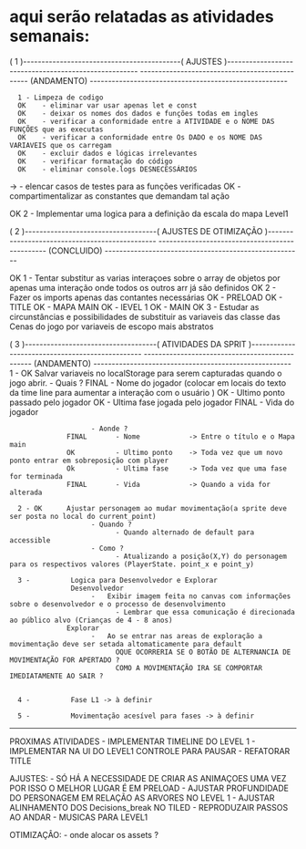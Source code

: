 # aqui serão relatadas as atividades semanais:

( 1 )-------------------------------------------(      AJUSTES      )-----------------------------------------------------
-----------------------------------------------     (ANDAMENTO)     ------------------------------------------------------

      1 - Limpeza de codigo
      OK    - eliminar var usar apenas let e const
      OK    - deixar os nomes dos dados e funções todas em ingles
      OK    - verificar a conformidade entre a ATIVIDADE e o NOME DAS FUNÇÕES que as executas
      OK    - verificar a conformidade entre Os DADO e os NOME DAS VARIAVEIS que os carregam
      OK    - excluir dados e lógicas irrelevantes
      OK    - verificar formatação do código
      OK    - eliminar console.logs DESNECESSÁRIOS
->          - elencar casos de testes para as funções verificadas
      OK    - compartimentalizar as constantes que demandam tal ação

OK   2 - Implementar uma logica para a definição da escala do mapa Level1

( 2 )------------------------------------(      AJUSTES DE OTIMIZAÇÃO     )-----------------------------------------------
-----------------------------------------------     (CONCLUIDO)     ------------------------------------------------------

OK    1 - Tentar substitur as varias interaçoes sobre o array de objetos por apenas uma interação onde todos os outros arr
             já são definidos
OK    2 - Fazer os imports apenas das contantes necessárias
        OK    - PRELOAD
        OK    - TITLE
        OK    - MAPA MAIN
        OK    - lEVEL 1 
        OK    - MAIN
OK      3 - Estudar as circunstâncias e possibilidades de substituir as variaveis das classe das Cenas do jogo por        variaveis de escopo mais  abstratos

( 3 )------------------------------------(      ATIVIDADES DA SPRIT      )------------------------------------------------
-----------------------------------------------     (ANDAMENTO)     ------------------------------------------------------
      1 -  OK        Salvar variaveis no localStorage para serem capturadas quando o jogo abrir.
                        - Quais ?
                  FINAL       - Nome do jogador (colocar em locais do texto da time line para aumentar a interação com o usuário )
                  OK          - Ultimo ponto passado pelo jogador
                  OK          - Ultima fase jogada pelo jogador
                  FINAL       - Vida do jogador
                        
                        - Aonde ?
                  FINAL       - Nome            -> Entre o título e o Mapa main
                  OK          - Ultimo ponto    -> Toda vez que um novo ponto entrar em sobreposição com player
                  Ok          - Ultima fase     -> Toda vez que uma fase for terminada
                  FINAL       - Vida            -> Quando a vida for alterada

      2 - OK      Ajustar personagem ao mudar movimentação(a sprite deve ser posta no local do current_point)
                        - Quando ?
                              - Quando alternado de default para accessible 
                        - Como ?
                              - Atualizando a posição(X,Y) do personagem para os respectivos valores (PlayerState. point_x e point_y) 

      3 -          Logica para Desenvolvedor e Explorar
                   Desenvolvedor
                        -   Exibir imagem feita no canvas com informações sobre o desenvolvedor e o processo de desenvolvimento
                              - Lembrar que essa comunicação é direcionada ao público alvo (Crianças de 4 - 8 anos)
                  Explorar
                        -   Ao se entrar nas areas de exploração a movimentação deve ser setada altomaticamente para default
                              OQUE OCORRERIA SE O BOTÃO DE ALTERNANCIA DE MOVIMENTAÇÃO FOR APERTADO ?
                              COMO A MOVIMENTAÇÃO IRA SE COMPORTAR IMEDIATAMENTE AO SAIR ?


      4 -          Fase L1 -> à definir

      5 -          Movimentação acesível para fases -> à definir

--------------------------------------------------------------------------------------------------------------------------

PROXIMAS ATIVIDADES
      - IMPLEMENTAR TIMELINE DO LEVEL 1
      - IMPLEMENTAR NA UI DO LEVEL1 CONTROLE PARA PAUSAR
      - REFATORAR TITLE

AJUSTES:
      - SÓ HÁ A NECESSIDADE DE CRIAR AS ANIMAÇOES UMA VEZ POR ISSO O MELHOR LUGAR É EM PRELOAD
      - AJUSTAR PROFUNDIDADE DO PERSONAGEM EM RELAÇÃO AS ARVORES NO LEVEL 1
      - AJUSTAR ALINHAMENTO DOS Decisions_break NO TILED
      - REPRODUZAIR PASSOS AO ANDAR
      - MUSICAS PARA LEVEL1

OTIMIZAÇÂO:
      - onde alocar os assets ?
